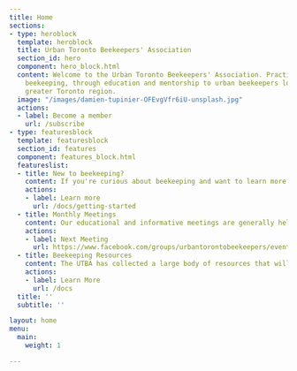 ```yaml
---
title: Home
sections:
- type: heroblock
  template: heroblock
  title: Urban Toronto Beekeepers' Association
  section_id: hero
  component: hero_block.html
  content: Welcome to the Urban Toronto Beekeepers' Association. Practicing sustainable
    beekeeping, through education and mentorship to urban beekeepers located in the
    greater Toronto region.
  image: "/images/damien-tupinier-OFEvgVfr6iU-unsplash.jpg"
  actions:
  - label: Become a member
    url: /subscribe
- type: featuresblock
  template: featuresblock
  section_id: features
  component: features_block.html
  featureslist:
  - title: New to beekeeping?
    content: If you're curious about beekeeping and want to learn more the UTBA can help. We have lots of resources to educate you - plus if you join the UTBA you'll get the access to special events and advice from experienced beekeepers in your local area.
    actions:
    - label: Learn more
      url: /docs/getting-started
  - title: Monthly Meetings
    content: Our educational and informative meetings are generally held on the first Tuesday of every month at the University of Toronto, Department of Anthropology. Check our Facebook events page for details on our next meeting.
    actions:
    - label: Next Meeting
      url: https://www.facebook.com/groups/urbantorontobeekeepers/events/
  - title: Beekeeping Resources
    content: The UTBA has collected a large body of resources that will be of interest to beekeepers of any experience level - including scientific research, local beekeeping supplier directory, and more.
    actions:
    - label: Learn More
      url: /docs
  title: ''
  subtitle: ''

layout: home
menu:
  main:
    weight: 1

---
```

